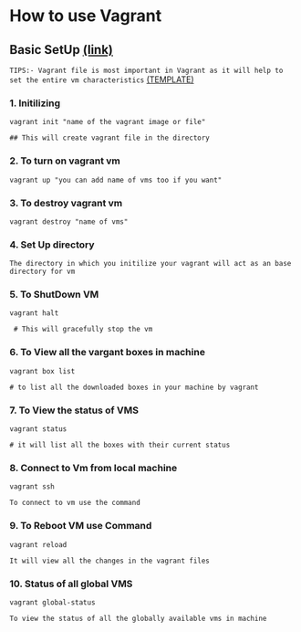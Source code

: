 # How to use Vagrant

## Basic SetUp [(link)](https://developer.hashicorp.com/vagrant/tutorials/getting-started/getting-started-index)

`TIPS:- Vagrant file is most important in Vagrant as it will help to set the entire vm characteristics` [(TEMPLATE)](https://developer.hashicorp.com/vagrant/tutorials/getting-started/getting-started-project-setup)
    

### 1. Initilizing
    vagrant init "name of the vagrant image or file"

    ## This will create vagrant file in the directory

### 2. To turn on vagrant vm
    vagrant up "you can add name of vms too if you want"

### 3. To destroy vagrant vm
    vagrant destroy "name of vms"

### 4. Set Up directory
    The directory in which you initilize your vagrant will act as an base directory for vm

### 5. To ShutDown VM
    vagrant halt

     # This will gracefully stop the vm 

### 6. To View all the vargant boxes in machine 
    vagrant box list
    
    # to list all the downloaded boxes in your machine by vagrant 

### 7. To View the status of VMS 
    vagrant status

    # it will list all the boxes with their current status

### 8. Connect to Vm from local machine
    vagrant ssh

    To connect to vm use the command

### 9. To Reboot VM use Command 
    vagrant reload

    It will view all the changes in the vagrant files

### 10. Status of all global VMS
    vagrant global-status

    To view the status of all the globally available vms in machine

